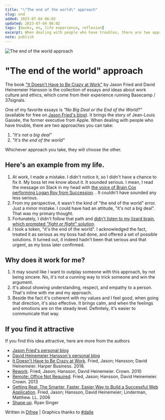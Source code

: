 ```yaml
---
title: "\"The end of the world\" approach"
slug: end
added: 2023-07-04 06:02
updated: 2023-07-04 06:02
tags: [books, en, life experience, reflexion]
excerpt: When dealing with people who have troubles, there are two approach you can take.
note: publish
---
```

![The end of the world approach](/images/end.png)
# "The end of the world" approach
The book ["It Doesn't Have to Be Crazy at Work"](https://basecamp.com/books/calm) by Jason Fried and David Heinemeier Hansson is the collection of essays and ideas about work culture and ethics, which come from their experience running Basecamp / 37signals.

One of my favorite essays is *"No Big Deal or the End of the World?"* (available for free on [Jason Fried's blog](https://world.hey.com/jason/no-big-deal-or-the-end-of-the-world-0b0d8619)). It brings the story of Jean-Louis Gassée, the former executive from Apple. When dealing with people who have trouble, there are two approaches you can take:

1. *"It's not a big deal"*
2. *"It's the end of the world"*

Whichever approach you take, they will choose the other.

## Here's an example from my life.
1. At work, I made a mistake. I didn't notice it, so I didn't have a chance to fix it. My boss let me know about it. It sounded serious. I mean, I read the message on Slack in my head with 
[the voice of Brain Cox performing Logan Roy from Succession](https://www.youtube.com/watch?v=wRN03cExSOY).
. It couldn't have sounded any less serious.
2. From my perspective, it wasn't the kind of "the end of the world" error. Just a minor mistake. I could have had an attitude, "it's not a big deal". That was my primary thought. 
3. Fortunately, I didn't follow that path and [didn't listen to my lizard brain, which prompted *"fight or flight"* solution](https://www.psychologytoday.com/us/blog/where-addiction-meets-your-brain/201404/your-lizard-brain).
4. I took a token, "it's the end of the world". I acknowledged the fact, treated it as serious as my boss had done, and offered a set of possible solutions. It turned out, it indeed hadn't been that serious and that urgent, as my boss later confirmed.

## Why does it work for me?
1. It may sound like I want to outplay someone with this approach, by not being sincere. No, it's not a cunning way to trick someone and win the argument. 
2. It's about showing understanding, respect, and empathy to a person. That's inline with me and my approach.
3. Beside the fact it's coherent with my values and I feel good, when going that direction, it's also effective. It brings calm, and when the feelings and emotions are on the steady level. Definitely, it's easier to communicate that way.

## If you find it attractive
If you find this idea attractive, here are more from the authors
* [Jason Fried's personal blog](https://world.hey.com/jason)
* [David Heinemeier Hansson's personal blog](https://world.hey.com/dhh)
* [It Doesn't Have to Be Crazy at Work](https://basecamp.com/books/calm). Fried, Jason; Hansson; David Heinemeier. Harper Business. 2018. 
* [Rework](https://basecamp.com/books/rework). Fried, Jason; Hansson, David Heinemeier. Crown. 2010
* [Remote: Office Not Required](https://basecamp.com/books/remote). Fried, Jason; Hansson, David Heinemeier. Crown. 2013
* [Getting Real: The Smarter, Faster, Easier Way to Build a Successful Web Application](https://basecamp.com/books/getting-real). Fried, Jason; Hansson, David Heinemeier; Linderman, Matthew. LL. 2006
* [Shape up](https://basecamp.com/books/shapeup). Ryan Singer

Written in [Difree](https://www.getdifree.com/) | Graphics thanks to [#dalle](https://labs.openai.com/s/KwIsafdL1n0mAjT5KUDUxAu7)
